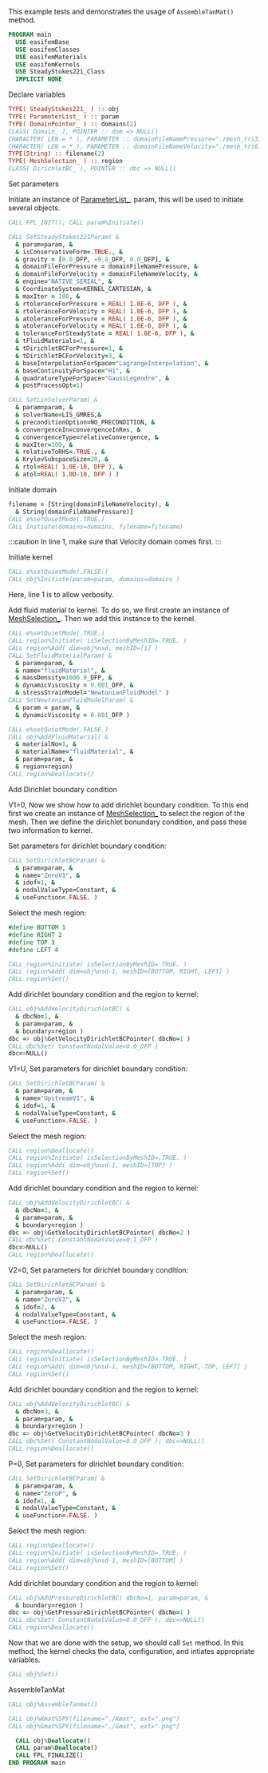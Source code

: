 This example tests and demonstrates the usage of `AssembleTanMat()` method.

```fortran
PROGRAM main
  USE easifemBase
  USE easifemClasses
  USE easifemMaterials
  USE easifemKernels
  USE SteadyStokes221_Class
  IMPLICIT NONE
```

Declare variables

```fortran
TYPE( SteadyStokes221_ ) :: obj
TYPE( ParameterList_ ) :: param
TYPE( DomainPointer_ ) :: domains(2)
CLASS( Domain_ ), POINTER :: dom => NULL()
CHARACTER( LEN = * ), PARAMETER :: domainFileNamePressure="./mesh_tri3.h5"
CHARACTER( LEN = * ), PARAMETER :: domainFileNameVelocity="./mesh_tri6.h5"
TYPE(String) :: filename(2)
TYPE( MeshSelection_ ) :: region
CLASS( DirichletBC_ ), POINTER :: dbc => NULL()
```

Set parameters

Initiate an instance of [ParameterList_](../ParameterList/ParameterList_.md), param, this will be used to initiate several objects.

```fortran title="Initiate param"
CALL FPL_INIT(); CALL param%Initiate()
```

```fortran {5} title="set SteadyStokes221 parameters"
CALL SetSteadyStokes221Param( &
  & param=param, &
  & isConservativeForm=.TRUE., &
  & gravity = [0.0_DFP, -9.8_DFP, 0.0_DFP], &
  & domainFileForPressure = domainFileNamePressure, &
  & domainFileForVelocity = domainFileNameVelocity, &
  & engine="NATIVE_SERIAL", &
  & CoordinateSystem=KERNEL_CARTESIAN, &
  & maxIter = 100, &
  & rtoleranceForPressure = REAL( 1.0E-6, DFP ), &
  & rtoleranceForVelocity = REAL( 1.0E-6, DFP ), &
  & atoleranceForPressure = REAL( 1.0E-6, DFP ), &
  & atoleranceForVelocity = REAL( 1.0E-6, DFP ), &
  & toleranceForSteadyState = REAL( 1.0E-6, DFP ), &
  & tFluidMaterials=1, &
  & tDirichletBCForPressure=1, &
  & tDirichletBCForVelocity=3, &
  & baseInterpolationForSpace="LagrangeInterpolation", &
  & baseContinuityForSpace="H1", &
  & quadratureTypeForSpace="GaussLegendre", &
  & postProcessOpt=1)
```

```fortran title="Set param for linSolver"
CALL SetLinSolverParam( &
  & param=param, &
  & solverName=LIS_GMRES,&
  & preconditionOption=NO_PRECONDITION, &
  & convergenceIn=convergenceInRes, &
  & convergenceType=relativeConvergence, &
  & maxIter=100, &
  & relativeToRHS=.TRUE., &
  & KrylovSubspaceSize=20, &
  & rtol=REAL( 1.0E-10, DFP ), &
  & atol=REAL( 1.0D-10, DFP ) )
```

Initiate domain

```fortran {1} title="Initiate domain"
filename = [String(domainFileNameVelocity), &
  & String(domainFileNamePressure)]
CALL e%setQuietMode(.TRUE.)
CALL Initiate(domains=domains, filename=filename)
```

:::caution In line 1, make sure that Velocity domain comes first.
:::

Initiate kernel

```fortran {1} title="Initiate kernel"
CALL e%setQuietMode(.FALSE.)
CALL obj%Initiate(param=param, domains=domains )
```

Here, line 1 is to allow verbosity.

Add fluid material to kernel. To do so, we first create an instance of [MeshSelection_](../MeshSelection/MeshSelection_.md). Then we add this instance to the kernel.

```fortran title="adding fluid material"
CALL e%setQuietMode(.TRUE.)
CALL region%Initiate( isSelectionByMeshID=.TRUE. )
CALL region%Add( dim=obj%nsd, meshID=[1] )
CALL SetFluidMaterialParam( &
  & param=param, &
  & name="fluidMaterial", &
  & massDensity=1000.0_DFP, &
  & dynamicViscosity = 0.001_DFP, &
  & stressStrainModel="NewtonianFluidModel" )
CALL SetNewtonianFluidModelParam( &
  & param = param, &
  & dynamicViscosity = 0.001_DFP )
```

```fortran
CALL e%setQuietMode(.FALSE.)
CALL obj%AddFluidMaterial( &
  & materialNo=1, &
  & materialName="fluidMaterial", &
  & param=param, &
  & region=region)
CALL region%Deallocate()
```

Add Dirichlet boundary condition

V1=0, Now we show how to add dirichlet boundary condition. To this end first we create an instance of [MeshSelection_](../MeshSelection/MeshSelection_.md) to select the region of the mesh. Then we define the dirichlet bonundary condition, and pass these two information to kernel.

Set parameters for dirichlet boundary condition:

```fortran
CALL SetDirichletBCParam( &
  & param=param, &
  & name="ZeroV1", &
  & idof=1, &
  & nodalValueType=Constant, &
  & useFunction=.FALSE. )
```

Select the mesh region:

```fortran
#define BOTTOM 1
#define RIGHT 2
#define TOP 3
#define LEFT 4
```

```fortran
CALL region%Initiate( isSelectionByMeshID=.TRUE. )
CALL region%Add( dim=obj%nsd-1, meshID=[BOTTOM, RIGHT, LEFT] )
CALL region%Set()
```

Add dirichlet boundary condition and the region to kernel:

```fortran
CALL obj%AddVelocityDirichletBC( &
  & dbcNo=1, &
  & param=param, &
  & boundary=region )
dbc => obj%GetVelocityDirichletBCPointer( dbcNo=1 )
CALL dbc%Set( ConstantNodalValue=0.0_DFP )
dbc=>NULL()
```

V1=U, Set parameters for dirichlet boundary condition:

```fortran
CALL SetDirichletBCParam( &
  & param=param, &
  & name="UpstreamV1", &
  & idof=1, &
  & nodalValueType=Constant, &
  & useFunction=.FALSE. )
```

Select the mesh region:

```fortran
CALL region%Deallocate()
CALL region%Initiate( isSelectionByMeshID=.TRUE. )
CALL region%Add( dim=obj%nsd-1, meshID=[TOP] )
CALL region%Set()
```

Add dirichlet boundary condition and the region to kernel:

```fortran
CALL obj%AddVelocityDirichletBC( &
  & dbcNo=2, &
  & param=param, &
  & boundary=region )
dbc => obj%GetVelocityDirichletBCPointer( dbcNo=2 )
CALL dbc%Set( ConstantNodalValue=0.1_DFP )
dbc=>NULL()
CALL region%Deallocate()
```

V2=0, Set parameters for dirichlet boundary condition:

```fortran
CALL SetDirichletBCParam( &
  & param=param, &
  & name="ZeroV2", &
  & idof=2, &
  & nodalValueType=Constant, &
  & useFunction=.FALSE. )
```

Select the mesh region:

```fortran
CALL region%Deallocate()
CALL region%Initiate( isSelectionByMeshID=.TRUE. )
CALL region%Add( dim=obj%nsd-1, meshID=[BOTTOM, RIGHT, TOP, LEFT] )
CALL region%Set()
```

Add dirichlet boundary condition and the region to kernel:

```fortran
CALL obj%AddVelocityDirichletBC( &
  & dbcNo=3, &
  & param=param, &
  & boundary=region )
dbc => obj%GetVelocityDirichletBCPointer( dbcNo=3 )
CALL dbc%Set( ConstantNodalValue=0.0_DFP ); dbc=>NULL()
CALL region%Deallocate()
```

P=0, Set parameters for dirichlet boundary condition:

```fortran title="setting boundary condition P=0"
CALL SetDirichletBCParam( &
  & param=param, &
  & name="ZeroP", &
  & idof=1, &
  & nodalValueType=Constant, &
  & useFunction=.FALSE. )
```

Select the mesh region:

```fortran
CALL region%Deallocate()
CALL region%Initiate( isSelectionByMeshID=.TRUE. )
CALL region%Add( dim=obj%nsd-1, meshID=[BOTTOM] )
CALL region%Set()
```

Add dirichlet boundary condition and the region to kernel:

```fortran
CALL obj%AddPressureDirichletBC( dbcNo=1, param=param, &
  & boundary=region )
dbc => obj%GetPressureDirichletBCPointer( dbcNo=1 )
CALL dbc%Set( ConstantNodalValue=0.0_DFP ); dbc=>NULL()
CALL region%Deallocate()
```

Now that we are done with the setup, we should call `Set` method. In this method, the kernel checks the data, configuration, and intiates appropriate variables.

```fortran
CALL obj%Set()
```

AssembleTanMat

```fortran title="assembling tangent matrix"
CALL obj%AssembleTanmat()
```

```fortran title="checking sparsity pattern"
CALL obj%Kmat%SPY(filename="./Kmat", ext=".png")
CALL obj%Gmat%SPY(filename="./Gmat", ext=".png")
```

```fortran
  CALL obj%Deallocate()
  CALL param%Deallocate()
  CALL FPL_FINALIZE()
END PROGRAM main
```
